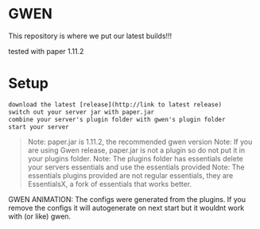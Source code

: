 # GWEN
This repository is where we put our latest builds!!!

tested with paper 1.11.2

# Setup

```txt
download the latest [release](http://link to latest release)
switch out your server jar with paper.jar
combine your server's plugin folder with gwen's plugin folder
start your server
```

> Note: paper.jar is 1.11.2, the recommended gwen version
> Note: If you are using Gwen release, paper.jar is not a plugin so do not put it in your plugins folder.
> Note: The plugins folder has essentials delete your servers essentials and use the essentials provided
> Note: The essentials plugins provided are not regular essentials, they are EssentialsX, a fork of essentials that works better.

GWEN ANIMATION:
The configs were generated from the plugins.
If you remove the configs it will autogenerate on next start but it wouldnt work with (or like) gwen.